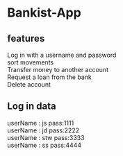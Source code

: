 # Bankist-App

## features
Log in with a username and password<br>
sort movements<br>
Transfer money to another account<br>
Request a loan from the bank<br>
Delete account<br>
## Log in data
userName : js pass:1111<br>userName : jd pass:2222<br>userName : stw pass:3333<br>userName : ss pass:4444

